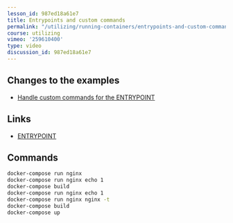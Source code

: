```yaml
---
lesson_id: 987ed18a61e7
title: Entrypoints and custom commands
permalink: "/utilizing/running-containers/entrypoints-and-custom-commands/"
course: utilizing
vimeo: '259610400'
type: video
discussion_id: 987ed18a61e7
---
```


## Changes to the examples
* [Handle custom commands for the ENTRYPOINT](https://github.com/learndocker/docker_examples/commit/334b03e)

## Links
* [ENTRYPOINT](https://docs.docker.com/engine/reference/builder/#entrypoint)

## Commands
```sh
docker-compose run nginx
docker-compose run nginx echo 1
docker-compose build
docker-compose run nginx echo 1
docker-compose run nginx nginx -t
docker-compose build
docker-compose up
```
